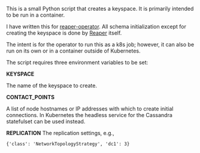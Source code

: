 This is a small Python script that creates a keyspace. It is primarily intended to be run in a container.

I have written this for [reaper-operator](https://github.com/jsanda/reaper-operator). All schema initialization except for creating the keyspace is done by [Reaper](http://cassandra-reaper.io) itself.

The intent is for the operator to run this as a k8s job; however, it can also be run on its own or in a container outside of Kubernetes.

The script requires three environment variables to be set:

**KEYSPACE**

The name of the keyspace to create.

**CONTACT_POINTS**

A list of node hostnames or IP addresses with which to create initial connections. In Kubernetes the headless service for the Cassandra statefulset can be used instead.

**REPLICATION**
The replication settings, e.g., 

```
{'class': 'NetworkTopologyStrategy', 'dc1': 3}

